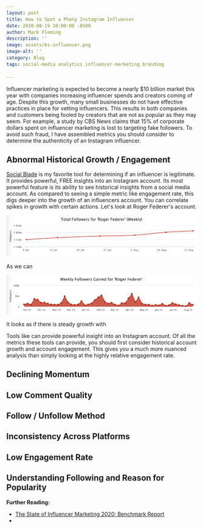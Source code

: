 ```yaml
---
layout: post
title: How to Spot a Phony Instagram Influencer
date: 2020-08-19 10:00:00 -0500
author: Mark Fleming
description: ''
image: assets/bs-influencer.png
image-alt: ''
category: Blog
tags: social-media analytics influencer-marketing branding

---
```

Influencer marketing is expected to become a nearly $10 billion market this year with companies increasing influencer spends and creators coming of age. Despite this growth, many small businesses do not have effective practices in place for vetting influencers. This results in both companies and customers being fooled by creators that are not as popular as they may seem. For example, a study by CBS News claims that 15% of corporate dollars spent on influencer marketing is lost to targeting fake followers. To avoid such fraud, I have assembled metrics you should consider to determine the authenticity of an Instagram influencer.

## Abnormal Historical Growth / Engagement

[Social Blade](https://socialblade.com/ "Social Blade") is my favorite tool for determining if an influencer is legitimate. It provides powerful, FREE insights into an Instagram account. Its most powerful feature is its ability to see historical insights from a social media account. As compared to seeing a simple metric like engagement rate, this digs deeper into the growth of an influencers account. You can correlate spikes in growth with certain actions. Let's look at Roger Federer's account.

![](assets/roger-federer-total-growth.png)

As we can 

![Roger Federer Social Growth](assets/roger-federer-social-grow.png "Roger Federer Social Growth")

It looks as if there is steady growth with 

Tools like  can provide powerful insight into an Instagram account. Of all the metrics these tools can provide, you should first consider historical account growth and account engagement. This gives you a much more nuanced analysis than simply looking at the highly relative engagement rate.

## Declining Momentum

## Low Comment Quality

## Follow / Unfollow Method

## Inconsistency Across Platforms

## Low Engagement Rate

## Understanding Following and Reason for Popularity

**Further Reading:**

* [The State of Influencer Marketing 2020: Benchmark Report](https://influencermarketinghub.com/influencer-marketing-benchmark-report-2020/ "The State of Influencer Marketing 2020: Benchmark Report")
* 
